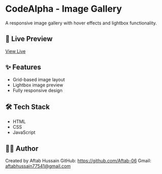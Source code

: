 # CodeAlpha - Image Gallery

A responsive image gallery with hover effects and lightbox functionality.

## 🚀 Live Preview
[View Live](https://aftab-06.github.io/CodeAlpha_ImageGallery/)

## ✨ Features
- Grid-based image layout
- Lightbox image preview
- Fully responsive design

## 🛠 Tech Stack
- HTML
- CSS
- JavaScript

## 👨‍💻 Author
 Created by Aftab Hussain
GitHub: https://github.com/Aftab-06
Gmail: aftabhussain77541@gmail.com
